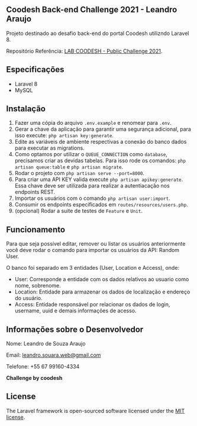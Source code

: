 ## Coodesh Back-end Challenge 2021 - Leandro Araujo

Projeto destinado ao desafio back-end do portal Coodesh utilizndo Laravel 8.

Repositório Referência: [LAB COODESH - Public Challenge 2021](https://lab.coodesh.com/public-challenges/back-end-challenge-2021).

## Especificações

- Laravel 8
- MySQL

## Instalação

1. Fazer uma cópia do arquivo `.env.example` e renomear para `.env`.
2. Gerar a chave da aplicação para garantir uma segurança adicional, para isso execute: `php artisan key:generate`.
3. Edite as variáveis de ambiente respectivas a conexão do banco dados para executar as migrations.
4. Como optamos por utilizar o `QUEUE_CONNECTION` como `database`, precisamos criar as devidas tabelas. Para isso rode os comandos: `php artisan queue:table` e `php artisan migrate`.
5. Rodar o projeto com `php artisan serve --port=8000`.
6. Para criar uma API KEY valida execute `php artisan apikey:generate`. Essa chave deve ser utilizada para realizar a autentiacação nos endpoints REST.
7. Importar os usuários com o comando `php artisan user:import`.
8. Consumir os endpoints especificados em `routes/resources/users.php`.
9. (opcional) Rodar a suite de testes de `Feature` e `Unit`.

## Funcionamento

Para que seja possível editar, remover ou listar os usuários anteriormente você deve rodar o 
comando para importar os usuários da API: Random User. 

O banco foi separado em 3 entidades (User, Location e Access), onde:
- User: Corresponde a entidade com os dados relativos ao usuario como nome, sobrenome.
- Location: Entidade para armazenar os dados de localização e endereço do usuário. 
- Access: Entidade responsável por relacionar os dados de login, username, uuid e demais informações de acesso.

## Informações sobre o Desenvolvedor

Nome: Leandro de Souza Araujo

Email: leandro.souara.web@gmail.com

Telefone: +55 67 99160-4334

**Challenge by coodesh**

## License

The Laravel framework is open-sourced software licensed under the [MIT license](https://opensource.org/licenses/MIT).
